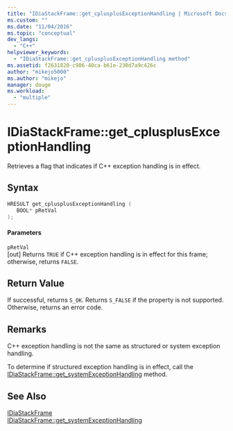 ```yaml
---
title: "IDiaStackFrame::get_cplusplusExceptionHandling | Microsoft Docs"
ms.custom: ""
ms.date: "11/04/2016"
ms.topic: "conceptual"
dev_langs: 
  - "C++"
helpviewer_keywords: 
  - "IDiaStackFrame::get_cplusplusExceptionHandling method"
ms.assetid: f2631820-c986-40ca-b61e-230d7a9c426c
author: "mikejo5000"
ms.author: "mikejo"
manager: douge
ms.workload: 
  - "multiple"
---
```

# IDiaStackFrame::get_cplusplusExceptionHandling
Retrieves a flag that indicates if C++ exception handling is in effect.  
  
## Syntax  
  
```C++  
HRESULT get_cplusplusExceptionHandling (   
   BOOL* pRetVal  
);  
```  
  
#### Parameters  
 `pRetVal`  
 [out] Returns `TRUE` if C++ exception handling is in effect for this frame; otherwise, returns `FALSE`.  
  
## Return Value  
 If successful, returns `S_OK`. Returns `S_FALSE` if the property is not supported. Otherwise, returns an error code.  
  
## Remarks  
 C++ exception handling is not the same as structured or system exception handling.  
  
 To determine if structured exception handling is in effect, call the [IDiaStackFrame::get_systemExceptionHandling](../../debugger/debug-interface-access/idiastackframe-get-systemexceptionhandling.md) method.  
  
## See Also  
 [IDiaStackFrame](../../debugger/debug-interface-access/idiastackframe.md)   
 [IDiaStackFrame::get_systemExceptionHandling](../../debugger/debug-interface-access/idiastackframe-get-systemexceptionhandling.md)